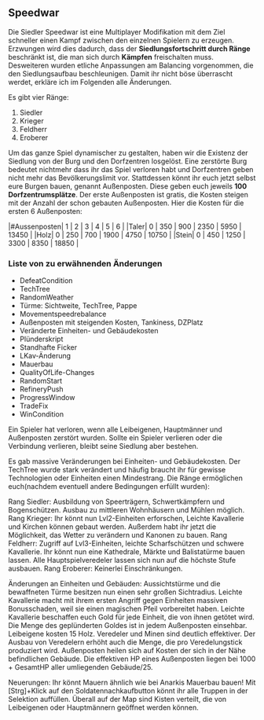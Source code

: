 ## Speedwar

Die Siedler Speedwar ist eine Multiplayer Modifikation mit dem Ziel schneller einen Kampf zwischen den einzelnen Spielern
zu erzeugen. Erzwungen wird dies dadurch, dass der **Siedlungsfortschritt durch Ränge** beschränkt ist, die man sich durch **Kämpfen**
freischalten muss. Desweiteren wurden etliche Anpassungen am Balancing vorgenommen, die den Siedlungsaufbau beschleunigen.
Damit ihr nicht böse überrascht werdet, erkläre ich im Folgenden alle Änderungen.

Es gibt vier Ränge:
1. Siedler
2. Krieger
3. Feldherr
4. Eroberer

Um das ganze Spiel dynamischer zu gestalten, haben wir die Existenz der Siedlung von der Burg und den Dorfzentren losgelöst.
Eine zerstörte Burg bedeutet nichtmehr dass ihr das Spiel verloren habt und Dorfzentren geben nicht mehr das Bevölkerungslimit vor.
Stattdessen könnt ihr euch jetzt selbst eure Burgen bauen, genannt Außenposten. Diese geben euch jeweils **100 Dorfzentrumsplätze**.
Der erste Außenposten ist gratis, die Kosten steigen mit der Anzahl der schon gebauten Außenposten. Hier die Kosten für die ersten 6 Außenposten:


|#Aussenposten| 1 | 2 | 3 | 4 | 5 | 6 |
|Taler| 0 | 350 | 900 | 2350 | 5950 | 13450 |
|Holz| 0 | 250 | 700 | 1900 | 4750 | 10750 |
|Stein| 0 | 450 | 1250 | 3300 | 8350 | 18850 |

### Liste von zu erwähnenden Änderungen
- DefeatCondition
- TechTree
- RandomWeather
- Türme: Sichtweite, TechTree, Pappe
- Movementspeedrebalance
- Außenposten mit steigenden Kosten, Tankiness, DZPlatz
- Veränderte Einheiten- und Gebäudekosten
- Plünderskript
- Standhafte Ficker
- LKav-Änderung
- Mauerbau
- QualityOfLife-Changes
- RandomStart
- RefineryPush
- ProgressWindow
- TradeFix
- WinCondition

Ein Spieler hat verloren, wenn alle Leibeigenen, Hauptmänner und Außenposten zerstört wurden. Sollte ein Spieler verlieren oder die 
Verbindung verlieren, bleibt seine Siedlung aber bestehen.

Es gab massive Veränderungen bei Einheiten- und Gebäudekosten. Der TechTree wurde stark verändert und häufig braucht ihr für gewisse Technologien oder 
Einheiten einen Mindestrang. Die Ränge ermöglichen euch(nachdem eventuell andere Bedingungen erfüllt wurden):

Rang Siedler:
	Ausbildung von Speerträgern, Schwertkämpfern und Bogenschützen. Ausbau zu mittleren Wohnhäusern und Mühlen möglich.
Rang Krieger:
	Ihr könnt nun Lvl2-Einheiten erforschen, Leichte Kavallerie und Kirchen können gebaut werden. Außerdem habt ihr jetzt die Möglichkeit, das Wetter 
	zu verändern und Kanonen zu bauen.
Rang Feldherr:
	Zugriff auf Lvl3-Einheiten, leichte Scharfschützen und schwere Kavallerie. Ihr könnt nun eine Kathedrale, Märkte und Balistatürme bauen lassen.
	Alle Hauptspielveredeler lassen sich nun auf die höchste Stufe ausbauen.
Rang Eroberer:
	Keinerlei Einschränkungen.

Änderungen an Einheiten und Gebäuden:
	Aussichtstürme und die bewaffneten Türme besitzen nun einen sehr großen Sichtradius.
	Leichte Kavallerie macht mit ihrem ersten Angriff gegen Einheiten massiven Bonusschaden, weil sie einen magischen Pfeil vorbereitet haben.
	Leichte Kavallerie beschaffen euch Gold für jede Einheit, die von ihnen getötet wird. Die Menge des geplünderten Goldes ist in jedem Außenposten einsehbar.
	Leibeigene kosten 15 Holz.
	Veredeler und Minen sind deutlich effektiver. Der Ausbau von Veredelern erhöht auch die Menge, die pro Veredelungstick produziert wird.
	Außenposten heilen sich auf Kosten der sich in der Nähe befindlichen Gebäude. 
		Die effektiven HP eines Außenposten liegen bei 1000 + GesamtHP aller umliegenden Gebäude/25.

Neuerungen:
	Ihr könnt Mauern ähnlich wie bei Anarkis Mauerbau bauen!
	Mit [Strg]+Klick auf den Soldatennachkaufbutton könnt ihr alle Truppen in der Selektion auffüllen.
	Überall auf der Map sind Kisten verteilt, die von Leibeigenen oder Hauptmännern geöffnet werden können.
